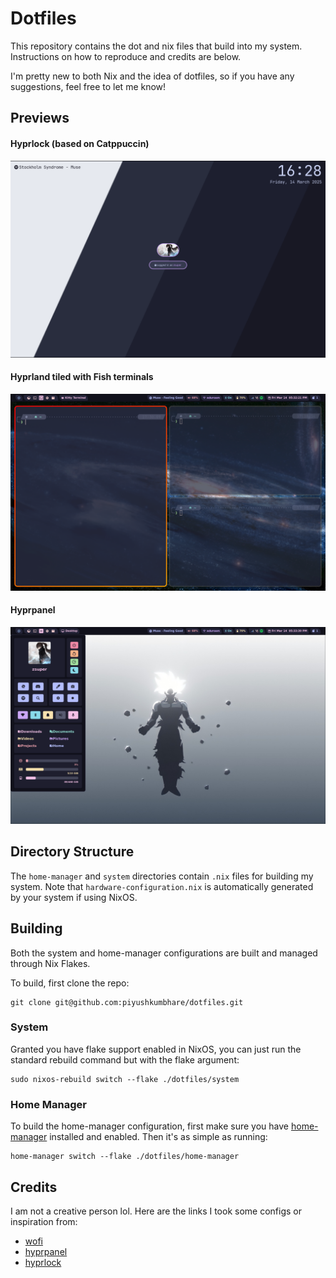 # Dotfiles

This repository contains the dot and nix files that build into my system. Instructions on how to reproduce and credits are below.

I'm pretty new to both Nix and the idea of dotfiles, so if you have any suggestions, feel free to let me know!

## Previews

#### Hyprlock (based on Catppuccin)
![Hyprlock (based on Catppuccin)](./assets/hyprlock.png)

#### Hyprland tiled with Fish terminals
![Hyprland tiled Fish terminals](./assets/hyprland-tiling.png)

#### Hyprpanel
![Hyprpanel](./assets/hyprpanel.png)

## Directory Structure

The `home-manager` and `system` directories contain `.nix` files for building my system. Note that `hardware-configuration.nix` is automatically generated by your system if using NixOS.

## Building

Both the system and home-manager configurations are built and managed through Nix Flakes.

To build, first clone the repo:
```
git clone git@github.com:piyushkumbhare/dotfiles.git
```

### System

Granted you have flake support enabled in NixOS, you can just run the standard rebuild command but with the flake argument:
```
sudo nixos-rebuild switch --flake ./dotfiles/system
```

### Home Manager

To build the home-manager configuration, first make sure you have [home-manager](https://nix-community.github.io/home-manager/index.xhtml#sec-flakes-standalone) installed and enabled. Then it's as simple as running:
```
home-manager switch --flake ./dotfiles/home-manager
```

## Credits

I am not a creative person lol. Here are the links I took some configs or inspiration from:

- [wofi](https://github.com/7KIR7/dots/tree/main)
- [hyprpanel](https://github.com/Jas-SinghFSU/HyprPanel)
- [hyprlock](https://github.com/catppuccin/hyprlock)
